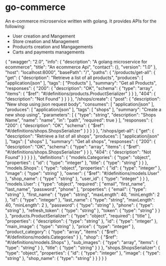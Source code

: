 # go-commerce
An e-commerce microservice written with golang. It provides APIs for the following:


- User creation and Mangement
- Store creation and Management
- Producrts creation and Mangagements
- Carts and payments managements


{
    "swagger": "2.0",
    "info": {
        "description": "A golang microservice for ecommerce",
        "title": "An ecommerce Api",
        "contact": {},
        "version": "1.0"
    },
    "host": "localhost:8000",
    "basePath": "/",
    "paths": {
        "/products/get-all": {
            "get": {
                "description": "Retrieve a list of all products",
                "produces": [
                    "application/json"
                ],
                "tags": [
                    "Products"
                ],
                "summary": "Get all Products",
                "responses": {
                    "200": {
                        "description": "OK",
                        "schema": {
                            "type": "array",
                            "items": {
                                "$ref": "#/definitions/products.ProductSerializer"
                            }
                        }
                    },
                    "404": {
                        "description": "Not Found"
                    }
                }
            }
        },
        "/shops/create": {
            "post": {
                "description": "New shop using json request body",
                "consumes": [
                    "application/json"
                ],
                "produces": [
                    "application/json"
                ],
                "tags": [
                    "shops"
                ],
                "summary": "Create a new shop using",
                "parameters": [
                    {
                        "type": "string",
                        "description": "Shops Name",
                        "name": "name",
                        "in": "path",
                        "required": true
                    }
                ],
                "responses": {
                    "200": {
                        "description": "OK",
                        "schema": {
                            "$ref": "#/definitions/shops.ShopsSerializer"
                        }
                    }
                }
            }
        },
        "/shops/get-all": {
            "get": {
                "description": "Retrieve a list of all shops",
                "produces": [
                    "application/json"
                ],
                "tags": [
                    "shops"
                ],
                "summary": "Get all shops",
                "responses": {
                    "200": {
                        "description": "OK",
                        "schema": {
                            "type": "array",
                            "items": {
                                "$ref": "#/definitions/shops.ShopsSerializer"
                            }
                        }
                    },
                    "404": {
                        "description": "Not Found"
                    }
                }
            }
        }
    },
    "definitions": {
        "models.Categories": {
            "type": "object",
            "properties": {
                "id": {
                    "type": "integer"
                },
                "title": {
                    "type": "string"
                }
            }
        },
        "models.Shops": {
            "type": "object",
            "properties": {
                "id": {
                    "type": "integer"
                },
                "image": {
                    "type": "string"
                },
                "owner": {
                    "$ref": "#/definitions/models.User"
                },
                "shop_name": {
                    "type": "string"
                },
                "user_id": {
                    "type": "integer"
                }
            }
        },
        "models.User": {
            "type": "object",
            "required": [
                "email",
                "first_name",
                "last_name",
                "password",
                "phone"
            ],
            "properties": {
                "email": {
                    "type": "string"
                },
                "first_name": {
                    "type": "string",
                    "maxLength": 40,
                    "minLength": 2
                },
                "id": {
                    "type": "integer"
                },
                "last_name": {
                    "type": "string",
                    "maxLength": 40,
                    "minLength": 2
                },
                "password": {
                    "type": "string"
                },
                "phone": {
                    "type": "string"
                },
                "refresh_token": {
                    "type": "string"
                },
                "token": {
                    "type": "string"
                }
            }
        },
        "products.ProductSerializer": {
            "type": "object",
            "required": [
                "title"
            ],
            "properties": {
                "description": {
                    "type": "string"
                },
                "id": {
                    "type": "integer"
                },
                "main_image": {
                    "type": "string"
                },
                "price": {
                    "type": "integer"
                },
                "product_category": {
                    "type": "array",
                    "items": {
                        "$ref": "#/definitions/models.Categories"
                    }
                },
                "shop": {
                    "$ref": "#/definitions/models.Shops"
                },
                "sub_images": {
                    "type": "array",
                    "items": {
                        "type": "string"
                    }
                },
                "title": {
                    "type": "string"
                }
            }
        },
        "shops.ShopsSerializer": {
            "type": "object",
            "properties": {
                "id": {
                    "type": "integer"
                },
                "image": {
                    "type": "string"
                },
                "shop_name": {
                    "type": "string"
                }
            }
        }
    }
}